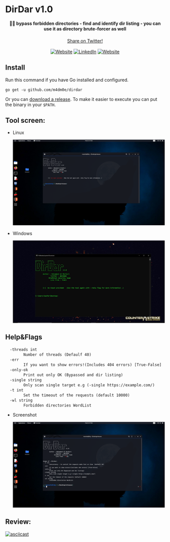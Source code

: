# DirDar v1.0

<p align="center">
  <b>🏴‍☠️ bypass forbidden directories - find and identify dir listing - you can use it as directory brute-forcer as well</b><br>
    <sub>
  </sub>
  <br>
  <!--Tweet button-->
  <a href="https://twitter.com/intent/tweet?url=https%3A%2F%2Fgithub.com%2Fm4dm0e%2Fdirdar&text=DirDar%20is%20a%20tool%20that%20searches%20for%20(403-Forbidden)%20directories%20to%20break%20it%20and%20get%20dir%20listing%20on%20it." target="_blank">Share on Twitter!
  </a>
  <br><br />
  <a href="https://twitter.com/m4dm0e"><img alt="Website" src="https://img.shields.io/twitter/follow/m4dm0e.svg?style=flat-square&logo=twitter"></a>
<a href="https://www.linkedin.com/in/Albarbari/"><img alt="LinkedIn" src="https://img.shields.io/badge/LinkedIn-Mohammed%20Al%20Barbari-blue?style=flat-square&logo=linkedin"></a>
<a href="https://moe.grodriket.com/"><img alt="Website" src="https://img.shields.io/badge/Website-moe.grodriket.com-blue?style=flat-square&logo=google-chrome"></a>
<br />
</p>
  
## Install

Run this command if you have Go installed and configured.

```
go get -u github.com/m4dm0e/dirdar
```

Or you can [download a release](https://github.com/m4dm0e/dirdar/releases).
To make it easier to execute you can put the binary in your `$PATH`.

## Tool screen:
* Linux


  <img src="statics/img/firstScreen.png" alt="linux" ></a>


* Windows

  <img src="statics/img/windows.JPG" alt="windows" ></a>
  
  
## Help&Flags

```
  -threads int
    	Number of threads (Defaulf 40)
  -err
    	If you want to show errors!(Includes 404 errors) [True-False]
  -only-ok
    	Print out only OK (Bypassed and dir listing) 
  -single string
    	Only scan single target e.g (-single https://example.com/)
  -t int
    	Set the timeout of the requests (default 10000)
  -wl string
    	Forbidden directories WordList

```

* Screenshot

  <img src="statics/img/help.png" alt="help" ></a>


## Review:

[![asciicast](https://asciinema.org/a/391851.svg)](https://asciinema.org/a/391851)


